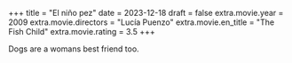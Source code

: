 +++
title = "El niño pez"
date = 2023-12-18
draft = false
extra.movie.year = 2009
extra.movie.directors = "Lucía Puenzo"
extra.movie.en_title = "The Fish Child"
extra.movie.rating = 3.5
+++

Dogs are a womans best friend too.<!-- more -->